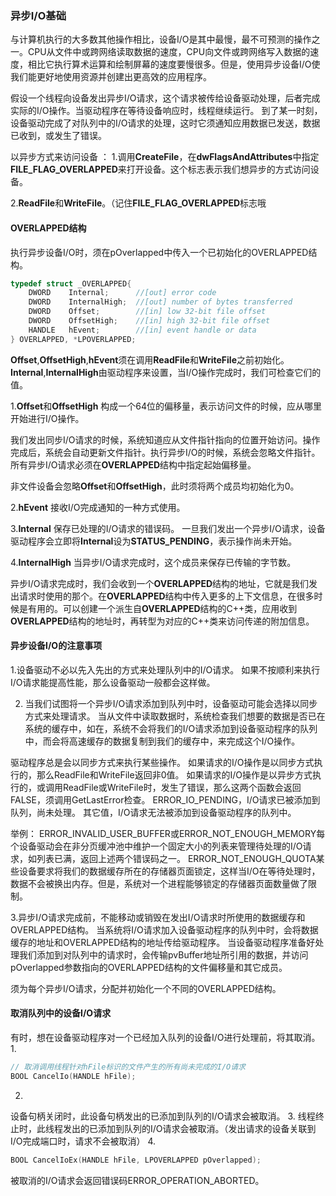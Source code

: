 ### 异步I/O基础

​		与计算机执行的大多数其他操作相比，设备I/O是其中最慢，最不可预测的操作之一。CPU从文件中或跨网络读取数据的速度，CPU向文件或跨网络写入数据的速度，相比它执行算术运算和绘制屏幕的速度要慢很多。但是，使用异步设备I/O使我们能更好地使用资源并创建出更高效的应用程序。

​		假设一个线程向设备发出异步I/O请求，这个请求被传给设备驱动处理，后者完成实际的I/O操作。当驱动程序在等待设备响应时，线程继续运行。 
到了某一时刻，设备驱动完成了对队列中的I/O请求的处理，这时它须通知应用数据已发送，数据已收到，或发生了错误。

以异步方式来访问设备 ：
1.调用**CreateFile**，在**dwFlagsAndAttributes**中指定**FILE_FLAG_OVERLAPPED**来打开设备。这个标志表示我们想异步的方式访问设备。

2.**ReadFile**和**WriteFile**。（记住**FILE_FLAG_OVERLAPPED**标志哦



#### OVERLAPPED结构 

执行异步设备I/O时，须在pOverlapped中传入一个已初始化的OVERLAPPED结构。

```c++
typedef struct _OVERLAPPED{
	DWORD	 Internal;		//[out] error code 
	DWORD	 InternalHigh;	//[out] number of bytes transferred
	DWORD 	 Offset;		//[in] low 32-bit file offset
	DWORD	 OffsetHigh;	//[in] high 32-bit file offset 
	HANDLE 	 hEvent;		//[in] event handle or data
} OVERLAPPED, *LPOVERLAPPED;
```

**Offset**,**OffsetHigh**,**hEvent**须在调用**ReadFile**和**WriteFile**之前初始化。 
**Internal**,**InternalHigh**由驱动程序来设置，当I/O操作完成时，我们可检查它们的值。

1.**Offset**和**OffsetHigh** 
		构成一个64位的偏移量，表示访问文件的时候，应从哪里开始进行I/O操作。

​		我们发出同步I/O请求的时候，系统知道应从文件指针指向的位置开始访问。操作完成后，系统会自动更新文件指针。 
​		执行异步I/O的时候，系统会忽略文件指针。所有异步I/O请求必须在**OVERLAPPED**结构中指定起始偏移量。

​		非文件设备会忽略**Offset**和**OffsetHigh**，此时须将两个成员均初始化为0。

2.**hEvent** 
接收I/O完成通知的一种方式使用。

3.**Internal** 
保存已处理的I/O请求的错误码。 
一旦我们发出一个异步I/O请求，设备驱动程序会立即将**Internal**设为**STATUS_PENDING**，表示操作尚未开始。

4.**InternalHigh** 
当异步I/O请求完成时，这个成员来保存已传输的字节数。

异步I/O请求完成时，我们会收到一个**OVERLAPPED**结构的地址，它就是我们发出请求时使用的那个。在**OVERLAPPED**结构中传入更多的上下文信息，在很多时候是有用的。可以创建一个派生自**OVERLAPPED**结构的C++类，应用收到**OVERLAPPED**结构的地址时，再转型为对应的C++类来访问传递的附加信息。

#### 异步设备I/O的注意事项 

1.设备驱动不必以先入先出的方式来处理队列中的I/O请求。 
如果不按顺利来执行I/O请求能提高性能，那么设备驱动一般都会这样做。 

2. 当我们试图将一个异步I/O请求添加到队列中时，设备驱动可能会选择以同步方式来处理请求。 
当从文件中读取数据时，系统检查我们想要的数据是否已在系统的缓存中，如在，系统不会将我们的I/O请求添加到设备驱动程序的队列中，而会将高速缓存的数据复制到我们的缓存中，来完成这个I/O操作。

驱动程序总是会以同步方式来执行某些操作。 
如果请求的I/O操作是以同步方式执行的，那么ReadFile和WriteFile返回非0值。 
如果请求的I/O操作是以异步方式执行的，或调用ReadFile或WriteFile时，发生了错误，那么这两个函数会返回FALSE，须调用GetLastError检查。 
ERROR_IO_PENDING，I/O请求已被添加到队列，尚未处理。 
其它值，I/O请求无法被添加到设备驱动程序的队列中。 

举例： 
ERROR_INVALID_USER_BUFFER或ERROR_NOT_ENOUGH_MEMORY每个设备驱动会在非分页缓冲池中维护一个固定大小的列表来管理待处理的I/O请求，如列表已满，返回上述两个错误码之一。 
ERROR_NOT_ENOUGH_QUOTA某些设备要求将我们的数据缓存所在的存储器页面锁定，这样当I/O在等待处理时，数据不会被换出内存。但是，系统对一个进程能够锁定的存储器页面数量做了限制。

3.异步I/O请求完成前，不能移动或销毁在发出I/O请求时所使用的数据缓存和OVERLAPPED结构。 
当系统将I/O请求加入设备驱动程序的队列中时，会将数据缓存的地址和OVERLAPPED结构的地址传给驱动程序。 
当设备驱动程序准备好处理我们添加到对队列中的请求时，会传输pvBuffer地址所引用的数据，并访问pOverlapped参数指向的OVERLAPPED结构的文件偏移量和其它成员。

须为每个异步I/O请求，分配并初始化一个不同的OVERLAPPED结构。

#### 取消队列中的设备I/O请求 

有时，想在设备驱动程序对一个已经加入队列的设备I/O进行处理前，将其取消。 
1.

```c++
// 取消调用线程针对hFile标识的文件产生的所有尚未完成的I/O请求
BOOL CancelIo(HANDLE hFile);
```



2. 
设备句柄关闭时，此设备句柄发出的已添加到队列的I/O请求会被取消。 
3. 线程终止时，此线程发出的已添加到队列的I/O请求会被取消。（发出请求的设备关联到I/O完成端口时，请求不会被取消） 
4.

```c++
BOOL CancelIoEx(HANDLE hFile, LPOVERLAPPED pOverlapped);
```


被取消的I/O请求会返回错误码ERROR_OPERATION_ABORTED。

